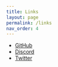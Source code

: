 ```yaml
---
title: Links
layout: page
permalink: /links
nav_order: 4
---
```

 
 * [GitHub][URL_1]
 * [Discord][URL_2]
 * [Twitter][URL_3]


[URL_1]: https://github.com/TBR-Development
[URL_2]: https://dsc.gg/the-back-room/
[URL_3]: https://twitter.com/TBR_Development
